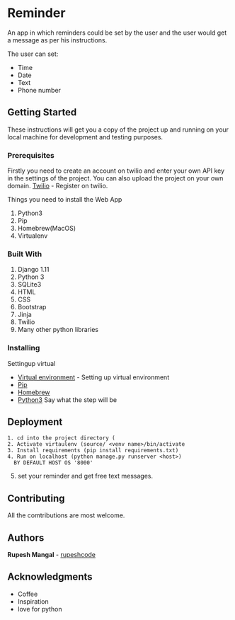 # Reminder
An app in which reminders could be set by the user and the user would get a message as per his instructions.

The user can set:
* Time
* Date
* Text
* Phone number

## Getting Started

These instructions will get you a copy of the project up and running on your local machine for development and testing purposes. 

### Prerequisites
Firstly you need to create an account on twilio and enter your own API key in the settings of the project.
You can also upload the project on your own domain.
[Twilio](https://www.twilio.com/) - Register on twilio.

Things you need to install the Web App

1. Python3
2. Pip
3. Homebrew(MacOS)
4. Virtualenv

### Built With

1. Django 1.11
2. Python 3
3. SQLite3
4. HTML
5. CSS
6. Bootstrap
7. Jinja
8. Twilio 
9. Many other python libraries

### Installing

Settingup virtual
* [Virtual environment](http://docs.python-guide.org/en/latest/dev/virtualenvs/) - Setting up virtual environment
* [Pip](http://www.pyladies.com/blog/Get-Your-Mac-Ready-for-Python-Programming/)
* [Homebrew](http://www.pyladies.com/blog/Get-Your-Mac-Ready-for-Python-Programming/)
* [Python3](http://www.pyladies.com/blog/Get-Your-Mac-Ready-for-Python-Programming/)
Say what the step will be


## Deployment
```
1. cd into the project directory (
2. Activate virtaulenv (source/ <venv name>/bin/activate
3. Install requirements (pip install requirements.txt)
4. Run on localhost (python manage.py runserver <host>)
  BY DEFAULT HOST OS '8000'
```
5. set your reminder and get free text messages.

## Contributing

All the comtributions are most welcome.

## Authors

**Rupesh Mangal**  - [rupeshcode](https://github.com/rupeshcode)

## Acknowledgments

* Coffee
* Inspiration
* love for python
